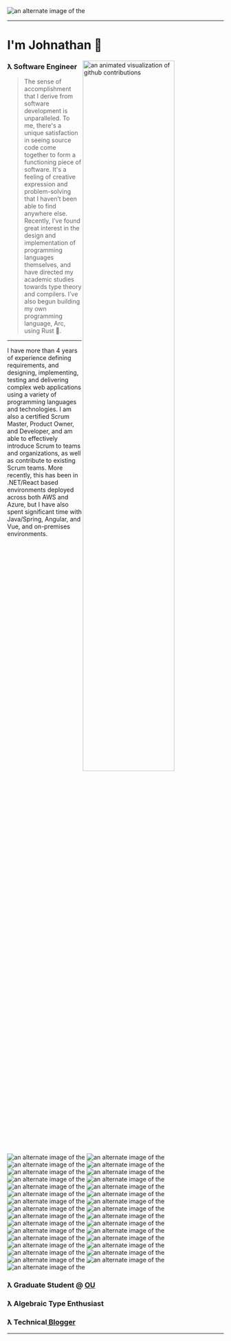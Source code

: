 <picture>
    <source media="(prefers-color-scheme: dark)" srcset="header-dark.jpg">
    <source media="(prefers-color-scheme: light)" srcset="header-light.jpg">
    <img alt="an alternate image of the" src="header-dark.jpg">
</picture>
<hr>
<h1>I'm Johnathan 👋</h1>
<picture>
    <source media="(prefers-color-scheme: dark)" srcset="./profile-3d-contrib/profile-night-rainbow.svg">
    <source media="(prefers-color-scheme: light)" srcset="./profile-3d-contrib/profile-green-animate.svg">
    <img alt="an animated visualization of github contributions" src="./profile-3d-contrib/profile-green-animate.svg" width="65%" align="right">
</picture>
<h3>ƛ Software Engineer</h3>
<blockquote>
The sense of accomplishment that I derive from software development is unparalleled. To me, there's a unique satisfaction in seeing source code come together to form a functioning piece of software. It's a feeling of creative expression and problem-solving that I haven’t been able to find anywhere else. Recently, I’ve found great interest in the design and implementation of programming languages themselves, and have directed my academic studies towards type theory and compilers. I’ve also begun building my own programming language, Arc, using Rust 🦀.
</blockquote>
<hr>
<p>
    I have more than 4 years of experience defining requirements, and designing, implementing, testing and delivering complex web applications using a variety of programming languages and technologies. I am also a certified Scrum Master, Product Owner, and Developer, and am able to effectively introduce Scrum to teams and organizations, as well as contribute to existing Scrum teams. More recently, this has been in .NET/React based environments deployed across both AWS and Azure, but I have also spent significant time with Java/Spring, Angular, and Vue, and on-premises environments.
</p>
<picture>
    <source media="(prefers-color-scheme: light)" srcset="https://img.shields.io/badge/-HTML-e4e2dd?style=flat-square&logo=html5">
    <source media="(prefers-color-scheme: dark)" srcset="https://img.shields.io/badge/-HTML-0e1117?style=flat-square&logo=html5">
    <img alt="an alternate image of the" src="header-dark.jpg">
</picture>
<picture>
    <source media="(prefers-color-scheme: light)" srcset="https://img.shields.io/badge/-CSS-e4e2dd?style=flat-square&logo=css3">
    <source media="(prefers-color-scheme: dark)" srcset="https://img.shields.io/badge/-CSS-0e1117?style=flat-square&logo=css3">
    <img alt="an alternate image of the" src="header-dark.jpg">
</picture>
<picture>
    <source media="(prefers-color-scheme: light)" srcset="https://img.shields.io/badge/-JavaScript-e4e2dd?style=flat-square&logo=javascript">
    <source media="(prefers-color-scheme: dark)" srcset="https://img.shields.io/badge/-JavaScript-0e1117?style=flat-square&logo=javascript">
    <img alt="an alternate image of the" src="header-dark.jpg">
</picture>
<picture>
    <source media="(prefers-color-scheme: light)" srcset="https://img.shields.io/badge/-TypeScript-e4e2dd?style=flat-square&logo=typescript">
    <source media="(prefers-color-scheme: dark)" srcset="https://img.shields.io/badge/-TypeScript-0e1117?style=flat-square&logo=typescript">
    <img alt="an alternate image of the" src="header-dark.jpg">
</picture>
<picture>
    <source media="(prefers-color-scheme: light)" srcset="https://img.shields.io/badge/-Java-e4e2dd?style=flat-square&logo=coffeescript">
    <source media="(prefers-color-scheme: dark)" srcset="https://img.shields.io/badge/-Java-0e1117?style=flat-square&logo=coffeescript">
    <img alt="an alternate image of the" src="header-dark.jpg">
</picture>
<picture>
    <source media="(prefers-color-scheme: light)" srcset="https://img.shields.io/badge/-.NET-e4e2dd?style=flat-square&logo=csharp">
    <source media="(prefers-color-scheme: dark)" srcset="https://img.shields.io/badge/-.NET-0e1117?style=flat-square&logo=csharp">
    <img alt="an alternate image of the" src="header-dark.jpg">
</picture>
<picture>
    <source media="(prefers-color-scheme: light)" srcset="https://img.shields.io/badge/-Golang-e4e2dd?style=flat-square&logo=go">
    <source media="(prefers-color-scheme: dark)" srcset="https://img.shields.io/badge/-Golang-0e1117?style=flat-square&logo=go">
    <img alt="an alternate image of the" src="header-dark.jpg">
</picture>
<picture>
    <source media="(prefers-color-scheme: light)" srcset="https://img.shields.io/badge/-Rust-e4e2dd?style=flat-square&logo=rust">
    <source media="(prefers-color-scheme: dark)" srcset="https://img.shields.io/badge/-Rust-0e1117?style=flat-square&logo=rust">
    <img alt="an alternate image of the" src="header-dark.jpg">
</picture>
<picture>
    <source media="(prefers-color-scheme: light)" srcset="https://img.shields.io/badge/-Kotlin-e4e2dd?style=flat-square&logo=kotlin">
    <source media="(prefers-color-scheme: dark)" srcset="https://img.shields.io/badge/-Kotlin-0e1117?style=flat-square&logo=kotlin">
    <img alt="an alternate image of the" src="header-dark.jpg">
</picture>
<picture>
    <source media="(prefers-color-scheme: light)" srcset="https://img.shields.io/badge/-Azure-e4e2dd?style=flat-square&logo=microsoftazure">
    <source media="(prefers-color-scheme: dark)" srcset="https://img.shields.io/badge/-Azure-0e1117?style=flat-square&logo=microsoftazure">
    <img alt="an alternate image of the" src="header-dark.jpg">
</picture>
<picture>
    <source media="(prefers-color-scheme: light)" srcset="https://img.shields.io/badge/-AWS-e4e2dd?style=flat-square&logo=amazonaws">
    <source media="(prefers-color-scheme: dark)" srcset="https://img.shields.io/badge/-AWS-0e1117?style=flat-square&logo=amazonaws">
    <img alt="an alternate image of the" src="header-dark.jpg">
</picture>
<picture>
    <source media="(prefers-color-scheme: light)" srcset="https://img.shields.io/badge/-Google_Cloud-e4e2dd?style=flat-square&logo=googlecloud">
    <source media="(prefers-color-scheme: dark)" srcset="https://img.shields.io/badge/-Google_Cloud-0e1117?style=flat-square&logo=googlecloud">
    <img alt="an alternate image of the" src="header-dark.jpg">
</picture>
<picture>
    <source media="(prefers-color-scheme: light)" srcset="https://img.shields.io/badge/-Linux-e4e2dd?style=flat-square&logo=linux">
    <source media="(prefers-color-scheme: dark)" srcset="https://img.shields.io/badge/-Linux-0e1117?style=flat-square&logo=linux">
    <img alt="an alternate image of the" src="header-dark.jpg">
</picture>
<picture>
    <source media="(prefers-color-scheme: light)" srcset="https://img.shields.io/badge/-Mac-e4e2dd?style=flat-square&logo=apple">
    <source media="(prefers-color-scheme: dark)" srcset="https://img.shields.io/badge/-Mac-0e1117?style=flat-square&logo=apple">
    <img alt="an alternate image of the" src="header-dark.jpg">
</picture>
<picture>
    <source media="(prefers-color-scheme: light)" srcset="https://img.shields.io/badge/-Redis-e4e2dd?style=flat-square&logo=redis">
    <source media="(prefers-color-scheme: dark)" srcset="https://img.shields.io/badge/-Redis-0e1117?style=flat-square&logo=redis">
    <img alt="an alternate image of the" src="header-dark.jpg">
</picture>
<picture>
    <source media="(prefers-color-scheme: light)" srcset="https://img.shields.io/badge/-Terraform-e4e2dd?style=flat-square&logo=terraform">
    <source media="(prefers-color-scheme: dark)" srcset="https://img.shields.io/badge/-Terraform-0e1117?style=flat-square&logo=terraform">
    <img alt="an alternate image of the" src="header-dark.jpg">
</picture>
<picture>
    <source media="(prefers-color-scheme: light)" srcset="https://img.shields.io/badge/-NixOS-e4e2dd?style=flat-square&logo=nixos">
    <source media="(prefers-color-scheme: dark)" srcset="https://img.shields.io/badge/-Terraform-0e1117?style=flat-square&logo=nixos">
    <img alt="an alternate image of the" src="header-dark.jpg">
</picture>
<picture>
    <source media="(prefers-color-scheme: light)" srcset="https://img.shields.io/badge/-MSSQL Server-e4e2dd?style=flat-square&logo=microsoftsqlserver">
    <source media="(prefers-color-scheme: dark)" srcset="https://img.shields.io/badge/-MSSQL Server-0e1117?style=flat-square&logo=microsoftsqlserver">
    <img alt="an alternate image of the" src="header-dark.jpg">
</picture>
<picture>
    <source media="(prefers-color-scheme: light)" srcset="https://img.shields.io/badge/-RabbitMQ-e4e2dd?style=flat-square&logo=rabbitmq">
    <source media="(prefers-color-scheme: dark)" srcset="https://img.shields.io/badge/-RabbitMQ-0e1117?style=flat-square&logo=rabbitmq">
    <img alt="an alternate image of the" src="header-dark.jpg">
</picture>
<picture>
    <source media="(prefers-color-scheme: light)" srcset="https://img.shields.io/badge/-React-e4e2dd?style=flat-square&logo=react">
    <source media="(prefers-color-scheme: dark)" srcset="https://img.shields.io/badge/-React-0e1117?style=flat-square&logo=react">
    <img alt="an alternate image of the" src="header-dark.jpg">
</picture>

<picture>
    <source media="(prefers-color-scheme: light)" srcset="https://img.shields.io/badge/-Angular-e4e2dd?style=flat-square&logo=angular">
    <source media="(prefers-color-scheme: dark)" srcset="https://img.shields.io/badge/-Angular-0e1117?style=flat-square&logo=angular">
    <img alt="an alternate image of the" src="header-dark.jpg">
</picture>
<picture>
    <source media="(prefers-color-scheme: light)" srcset="https://img.shields.io/badge/-Swift-e4e2dd?style=flat-square&logo=swift">
    <source media="(prefers-color-scheme: dark)" srcset="https://img.shields.io/badge/-Swift-0e1117?style=flat-square&logo=swift">
    <img alt="an alternate image of the" src="header-dark.jpg">
</picture>
<picture>
    <source media="(prefers-color-scheme: light)" srcset="https://img.shields.io/badge/-Kafka-e4e2dd?style=flat-square&logo=apachekafka">
    <source media="(prefers-color-scheme: dark)" srcset="https://img.shields.io/badge/-Kafka-0e1117?style=flat-square&logo=apachekafka">
    <img alt="an alternate image of the" src="header-dark.jpg">
</picture>
<picture>
    <source media="(prefers-color-scheme: light)" srcset="https://img.shields.io/badge/-Kubernetes-e4e2dd?style=flat-square&logo=kubernetes">
    <source media="(prefers-color-scheme: dark)" srcset="https://img.shields.io/badge/-Kubernetes-0e1117?style=flat-square&logo=kubernetes">
    <img alt="an alternate image of the" src="header-dark.jpg">
</picture>
<picture>
    <source media="(prefers-color-scheme: light)" srcset="https://img.shields.io/badge/-Docker-e4e2dd?style=flat-square&logo=docker">
    <source media="(prefers-color-scheme: dark)" srcset="https://img.shields.io/badge/-Docker-0e1117?style=flat-square&logo=docker">
    <img alt="an alternate image of the" src="header-dark.jpg">
</picture>
<picture>
    <source media="(prefers-color-scheme: light)" srcset="https://img.shields.io/badge/-Ansible-e4e2dd?style=flat-square&logo=ansible">
    <source media="(prefers-color-scheme: dark)" srcset="https://img.shields.io/badge/-Ansible-0e1117?style=flat-square&logo=ansible">
    <img alt="an alternate image of the" src="header-dark.jpg">
</picture>
<picture>
    <source media="(prefers-color-scheme: light)" srcset="https://img.shields.io/badge/-Postgres-e4e2dd?style=flat-square&logo=postgres">
    <source media="(prefers-color-scheme: dark)" srcset="https://img.shields.io/badge/-Postgres-0e1117?style=flat-square&logo=postgres">
    <img alt="an alternate image of the" src="header-dark.jpg">
</picture>
<picture>
    <source media="(prefers-color-scheme: light)" srcset="https://img.shields.io/badge/-Postgres-e4e2dd?style=flat-square&logo=mongodb">
    <source media="(prefers-color-scheme: dark)" srcset="https://img.shields.io/badge/-Postgres-0e1117?style=flat-square&logo=mongodb">
    <img alt="an alternate image of the" src="header-dark.jpg">
</picture>
<picture>
    <source media="(prefers-color-scheme: light)" srcset="https://img.shields.io/badge/-Postgres-e4e2dd?style=flat-square&logo=elastisearch">
    <source media="(prefers-color-scheme: dark)" srcset="https://img.shields.io/badge/-Postgres-0e1117?style=flat-square&logo=elastisearch">
    <img alt="an alternate image of the" src="header-dark.jpg">
</picture>
<picture>
    <source media="(prefers-color-scheme: light)" srcset="https://img.shields.io/badge/-Postgres-e4e2dd?style=flat-square&logo=supabase">
    <source media="(prefers-color-scheme: dark)" srcset="https://img.shields.io/badge/-Postgres-0e1117?style=flat-square&logo=supabase">
    <img alt="an alternate image of the" src="header-dark.jpg">
</picture>
<picture>
    <source media="(prefers-color-scheme: light)" srcset="https://img.shields.io/badge/-Postgres-e4e2dd?style=flat-square&logo=nextjs">
    <source media="(prefers-color-scheme: dark)" srcset="https://img.shields.io/badge/-Postgres-0e1117?style=flat-square&logo=nextjs">
    <img alt="an alternate image of the" src="header-dark.jpg">
</picture>

<h3>ƛ Graduate Student @ <a href='https://ou.edu'>OU</a></h3> 
<h3>ƛ Algebraic Type Enthusiast</h3>
<h3>ƛ Technical<a href="https://radojevich.dev"> Blogger</a></h3>
<hr>
